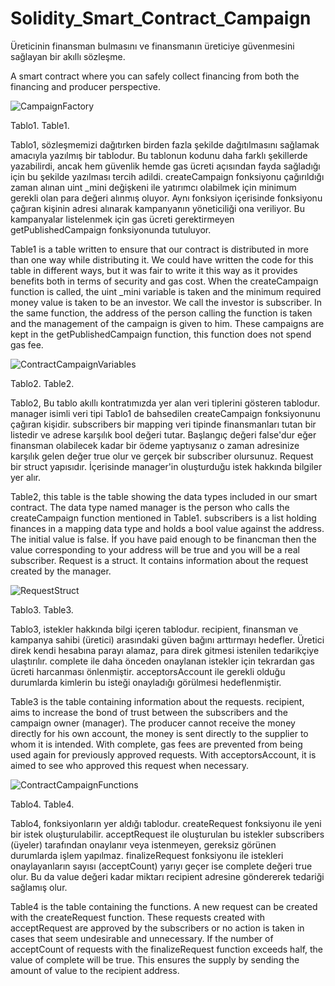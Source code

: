 # Solidity_Smart_Contract_Campaign

 Üreticinin finansman bulmasını ve finansmanın üreticiye güvenmesini sağlayan bir akıllı sözleşme.
 
 A smart contract where you can safely collect financing from both the financing and producer perspective.

![CampaignFactory](https://user-images.githubusercontent.com/76453513/196037289-b66b41b3-3bf8-45f4-af20-38c52918cc00.png)

Tablo1. Table1.

 Tablo1, sözleşmemizi dağıtırken birden fazla şekilde dağıtılmasını sağlamak amacıyla yazılmış bir tablodur. Bu tablonun kodunu daha farklı şekillerde yazabilirdi, ancak hem güvenlik hemde gas ücreti açısından fayda sağladığı için bu şekilde yazılması tercih adildi. createCampaign fonksiyonu çağırıldığı zaman alınan uint _mini değişkeni ile yatırımcı olabilmek için minimum gerekli olan para değeri alınmış oluyor. Aynı fonksiyon içerisinde fonksiyonu çağıran kişinin adresi alınarak kampanyanın yöneticiliği ona veriliyor. Bu kampanyalar listelenmek için gas ücreti gerektirmeyen getPublishedCampaign fonksiyonunda tutuluyor.
 
 Table1 is a table written to ensure that our contract is distributed in more than one way while distributing it. We could have written the code for this table in different ways, but it was fair to write it this way as it provides benefits both in terms of security and gas cost. When the createCampaign function is called, the uint _mini variable is taken and the minimum required money value is taken to be an investor. We call the investor is subscriber. In the same function, the address of the person calling the function is taken and the management of the campaign is given to him. These campaigns are kept in the getPublishedCampaign function, this function does not spend gas fee.

![ContractCampaignVariables](https://user-images.githubusercontent.com/76453513/196037312-2cdb8f26-9dd2-4a0d-ad3e-4aeec40d750b.png)

Tablo2. Table2.

 Tablo2, Bu tablo akıllı kontratımızda yer alan veri tiplerini gösteren tablodur. manager isimli veri tipi Tablo1 de bahsedilen createCampaign fonksiyonunu çağıran kişidir. subscribers bir mapping veri tipinde finansmanları tutan bir listedir ve adrese karşılık bool değeri tutar. Başlangıç değeri false'dur eğer finansman olabilecek kadar bir ödeme yaptıysanız o zaman adresinize karşılık gelen değer true olur ve gerçek bir subscriber olursunuz. Request bir struct yapısıdır. İçerisinde manager'in oluşturduğu istek hakkında bilgiler yer alır.
 
 Table2, this table is the table showing the data types included in our smart contract. The data type named manager is the person who calls the createCampaign function mentioned in Table1. subscribers is a list holding finances in a mapping data type and holds a bool value against the address. The initial value is false. İf you have paid enough to be financman then the value corresponding to your address will be true and you will be a real subscriber. Request is a struct. It contains information about the request created by the manager.

![RequestStruct](https://user-images.githubusercontent.com/76453513/196037320-5a55f93e-934f-4816-a3c8-c8a7aa56de24.png)

Tablo3. Table3.

 Tablo3, istekler hakkında bilgi içeren tablodur. recipient, finansman ve kampanya sahibi (üretici) arasındaki güven bağını arttırmayı hedefler. Üretici direk kendi hesabına parayı alamaz, para direk gitmesi istenilen tedarikçiye ulaştırılır. complete ile daha önceden onaylanan istekler için tekrardan gas ücreti harcanması önlenmiştir. acceptorsAccount ile gerekli olduğu durumlarda kimlerin bu isteği onayladığı görülmesi hedeflenmiştir.
 
 Table3 is the table containing information about the requests. recipient, aims to increase the bond of trust between the subscribers and the campaign owner (manager). The producer cannot receive the money directly for his own account, the money is sent directly to the supplier to whom it is intended. With complete, gas fees are prevented from being used again for previously approved requests. With acceptorsAccount, it is aimed to see who approved this request when necessary.

![ContractCampaignFunctions](https://user-images.githubusercontent.com/76453513/196037327-1871d89f-8012-4c96-8776-26ceef612ccd.png)

Tablo4. Table4.

 Tablo4, fonksiyonların yer aldığı tablodur. createRequest fonksiyonu ile yeni bir istek oluşturulabilir. acceptRequest ile oluşturulan bu istekler subscribers (üyeler) tarafından onaylanır veya istenmeyen, gereksiz görünen durumlarda işlem yapılmaz. finalizeRequest fonksiyonu ile istekleri onaylayanların sayısı (acceptCount) yarıyı geçer ise complete değeri true olur. Bu da value değeri kadar miktarı recipient adresine göndererek tedariği sağlamış olur.
 
 Table4 is the table containing the functions. A new request can be created with the createRequest function. These requests created with acceptRequest are approved by the subscribers or no action is taken in cases that seem undesirable and unnecessary. If the number of acceptCount of requests with the finalizeRequest function exceeds half, the value of complete will be true. This ensures the supply by sending the amount of value to the recipient address.
